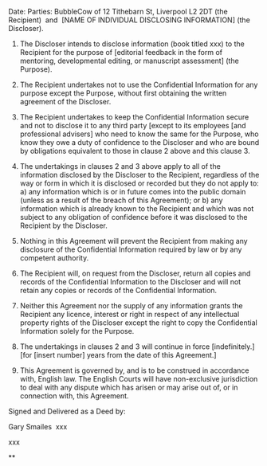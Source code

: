 Date:
Parties:
BubbleCow of 12 Tithebarn St, Liverpool L2 2DT (the Recipient) 
and 
[NAME OF INDIVIDUAL DISCLOSING INFORMATION] (the Discloser).
  

1. The Discloser intends to disclose information (book titled xxx) to the Recipient for the purpose of [editorial feedback in the form of mentoring, developmental editing, or manuscript assessment] (the Purpose).  

  

2. The Recipient undertakes not to use the Confidential Information for any purpose except the Purpose, without first obtaining the written agreement of the Discloser. 

  

3. The Recipient undertakes to keep the Confidential Information secure and not to disclose it to any third party [except to its employees [and professional advisers] who need to know the same for the Purpose, who know they owe a duty of confidence to the Discloser and who are bound by obligations equivalent to those in clause 2 above and this clause 3. 

  

4. The undertakings in clauses 2 and 3 above apply to all of the information disclosed by the Discloser to the Recipient, regardless of the way or form in which it is disclosed or recorded but they do not apply to: a) any information which is or in future comes into the public domain (unless as a result of the breach of this Agreement); or b) any information which is already known to the Recipient and which was not subject to any obligation of confidence before it was disclosed to the Recipient by the Discloser. 

  

5. Nothing in this Agreement will prevent the Recipient from making any disclosure of the Confidential Information required by law or by any competent authority. 

  

6. The Recipient will, on request from the Discloser, return all copies and records of the Confidential Information to the Discloser and will not retain any copies or records of the Confidential Information. 

  

7. Neither this Agreement nor the supply of any information grants the Recipient any licence, interest or right in respect of any intellectual property rights of the Discloser except the right to copy the Confidential Information solely for the Purpose. 

  

8. The undertakings in clauses 2 and 3 will continue in force [indefinitely.] [for [insert number] years from the date of this Agreement.] 

  

9. This Agreement is governed by, and is to be construed in accordance with, English law. The English Courts will have non-exclusive jurisdiction to deal with any dispute which has arisen or may arise out of, or in connection with, this Agreement.

  
  

Signed and Delivered as a Deed by: 

  

Gary Smailes  xxx

  

xxx

  
  
**